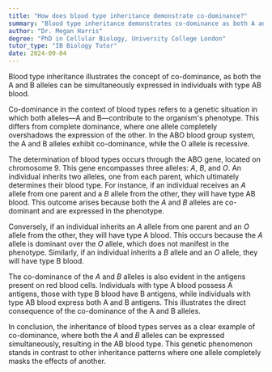 ```yaml
---
title: "How does blood type inheritance demonstrate co-dominance?"
summary: "Blood type inheritance demonstrates co-dominance as both A and B alleles can be expressed simultaneously in the AB blood type."
author: "Dr. Megan Harris"
degree: "PhD in Cellular Biology, University College London"
tutor_type: "IB Biology Tutor"
date: 2024-09-04
---
```


Blood type inheritance illustrates the concept of co-dominance, as both the A and B alleles can be simultaneously expressed in individuals with type AB blood.

Co-dominance in the context of blood types refers to a genetic situation in which both alleles—A and B—contribute to the organism's phenotype. This differs from complete dominance, where one allele completely overshadows the expression of the other. In the ABO blood group system, the A and B alleles exhibit co-dominance, while the O allele is recessive.

The determination of blood types occurs through the ABO gene, located on chromosome $9$. This gene encompasses three alleles: $A$, $B$, and $O$. An individual inherits two alleles, one from each parent, which ultimately determines their blood type. For instance, if an individual receives an $A$ allele from one parent and a $B$ allele from the other, they will have type AB blood. This outcome arises because both the $A$ and $B$ alleles are co-dominant and are expressed in the phenotype.

Conversely, if an individual inherits an $A$ allele from one parent and an $O$ allele from the other, they will have type A blood. This occurs because the $A$ allele is dominant over the $O$ allele, which does not manifest in the phenotype. Similarly, if an individual inherits a $B$ allele and an $O$ allele, they will have type B blood.

The co-dominance of the $A$ and $B$ alleles is also evident in the antigens present on red blood cells. Individuals with type A blood possess A antigens, those with type B blood have B antigens, while individuals with type AB blood express both A and B antigens. This illustrates the direct consequence of the co-dominance of the A and B alleles.

In conclusion, the inheritance of blood types serves as a clear example of co-dominance, where both the $A$ and $B$ alleles can be expressed simultaneously, resulting in the AB blood type. This genetic phenomenon stands in contrast to other inheritance patterns where one allele completely masks the effects of another.
    